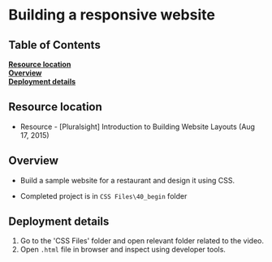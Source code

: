 # Building a responsive website

## Table of Contents
**[Resource location](#resource-location)**     
**[Overview](#overview)**   
**[Deployment details](#deployment-details)** 

## Resource location
- Resource - [Pluralsight] Introduction to Building Website Layouts (Aug 17, 2015)

## Overview
- Build a sample website for a restaurant and design it using CSS.

- Completed project is in `CSS Files\40_begin` folder

## Deployment details

1. Go to the 'CSS Files' folder and open relevant folder related to the video.
2. Open `.html` file in browser and inspect using developer tools.